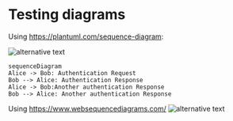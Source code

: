 # Testing diagrams

Using https://plantuml.com/sequence-diagram:

![alternative text](http://www.plantuml.com/plantuml/proxy?cache=no&src=https://raw.github.com/tokjun/diagramtest/main/diagram_example.txt)


```mermaid
sequenceDiagram
Alice -> Bob: Authentication Request
Bob --> Alice: Authentication Response
Alice -> Bob:Another authentication Response
Bob --> Alice: Another authentication Response
```


Using https://www.websequencediagrams.com/
![alternative text](https://www.websequencediagrams.com/cgi-bin/cdraw?lz=dGl0bGUgVW4AAwVkCgpBbGljZS0-Qm9iOiBBdXRoZW50aWNhdGlvbiBSZXF1ZXN0Cm5vdGUgcmlnaHQgb2YgACUFQm9iIHRoaW5rcyBhYm91dCBpdApCb2ItPgBKBQA3E3Nwb25zZQoKQS0-QjogdGV4dAoKQS0AAQwAAQxBLT4rAB8IQi0tPi1BAC0H&s=default)
